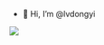 - 👋 Hi, I’m @lvdongyi

![](https://komarev.com/ghpvc/?username=lvdongyi&label=Profile%20views&color=0e75b6&style=flat)

<!--START_SECTION:waka-->
<!--END_SECTION:waka-->

<!---
lvdongyi/lvdongyi is a ✨ special ✨ repository because its `README.md` (this file) appears on your GitHub profile.
You can click the Preview link to take a look at your changes.
--->
